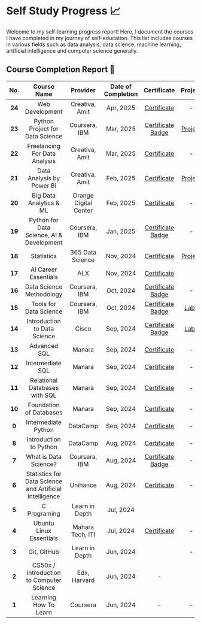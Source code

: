 # Self Study Progress 📈
Welcome to my self-learning progress report! Here, I document the courses I have completed in my journey of self-education. This list includes courses in various fields such as data analysis, data science, machine learning, artificial intelligence and computer science generally.


## Course Completion Report 📝

| **No.** | **Course Name**                                         | **Provider**     | **Date of Completion** | **Certificate**                                                                                                                                                            | **Project**                                                                        |
|:---------:|:---------------------------------------------------------:|:------------------:|:------------------------:|:----------------------------------------------------------------------------------------------------------------------------------------------------------------------------:|:------------------------------------------------------------------------------------:|
| **24**  | Web Development                                              | Creativa, Amit | Apr, 2025             | [Certificate](Certificates/web_development_certificate.pdf)                                                                                                                     | - |
| **23**  | Python Project for Data Science   |   Coursera, IBM   | Mar, 2025              | [Certificate](Certificates/Python_Project_for_Data_Science_Certificate.pdf) [Badge](https://www.credly.com/badges/49927b37-5c10-4ae9-8d78-7797e78b9fe7/public_url)               |                                          [Project](https://github.com/mahmoudkoutait/Python_Project_for_Data_Science.git)                                        |
| **22**  | Freelancing For Data Analysis               | Creativa, Amit     | Mar, 2025              | [Certificate](Certificates/Freelancing_For_Data_Analysis_Certificate.pdf)                |                                          -                                       |
| **21**  | Data Analysis by Power Bi               | Creativa, Amit     | Feb, 2025              | [Certificate](Certificates/Data_Analysis_Certificate.pdf)                |                                          [Project](https://github.com/mahmoudkoutait/DA_Dashboards/tree/main/Power_BI/Product_Sales)                                        |
| **20**  | Big Data Analytics & ML               | Orange Digital Center     | Feb, 2025              | [Certificate](Certificates/Big_Data_Analytic_Certificate.pdf)                |                                          -                                         |
| **19**  | Python for Data Science, AI & Development               | Coursera, IBM    | Jan, 2025              | [Certificate](Certificates/python_for_data_science_certificate.pdf) [Badge](https://www.credly.com/badges/ae0eacd0-ca20-4e7c-b9e1-83cdcc2e3969/public_url)                 |                                          -                                         |
| **18**  | Statistics                                              | 365 Data Science | Nov, 2024              | [Certificate](Certificates/statistics_certificate.pdf)                                                                                                                     | [Project](https://github.com/mahmoudkoutait/Excel/tree/main/365_Statistics_Course) |
| **17**  | AI Career Essentials                                    | ALX              | Nov, 2024              | [Certificate](Certificates/AICE_ALX_Certificate.pdf)                                                                                                                       |                                                                                    |
| **16**  | Data Science Methodology                                | Coursera, IBM    | Oct, 2024              | [Certificate](Certificates/Data_Science_Methodology_Certificate.pdf) [Badge](https://www.credly.com/badges/6dafe81f-b1d8-4ccb-ab43-dd4fcaea27a8/public_url)                | -                                                                                  |
| **15**  | Tools for Data Science                                  | Coursera, IBM    | Oct, 2024              | [Certificate](Certificates/Tools_for_Data_Science_Certificate.pdf) [Badge](https://www.credly.com/badges/5ec02987-f2e0-48ac-a476-3ef430492969/public_url)                  | [Labs](https://github.com/mahmoudkoutait/IBM_Data-Science.git)                     |
| **14**  | Introduction to Data Science                            | Cisco            | Sep, 2024              | [Certificate](Certificates/Introduction_to_Data_Science_Badge20240927-7-alc552.pdf) [Badge](https://www.credly.com/badges/61edb1e9-d1ae-4aa1-817e-a806fd56b0e5/public_url) | [Labs](https://github.com/mahmoudkoutait/intro_to_data_science_labs.git)           |
| **13**  | Advanced SQL                                            | Manara           | Sep, 2024              | [Certificate](Certificates/Advanced_SQL_Certificate.pdf)                                                                                                                   | -                                                                                  |
| **12**  | Intermediate SQL                                        | Manara           | Sep, 2024              | [Certificate](Certificates/Intermediate_sql_certificate.pdf)                                                                                                               | -                                                                                  |
| **11**  | Relational Databases with SQL                           | Manara           | Sep, 2024              | [Certificate](Certificates/Relational_databases_with_sql_certificate.pdf)                                                                                                  | -                                                                                  |
| **10**  | Foundation of Databases                                 | Manara           | Sep, 2024              | [Certificate](Certificates/Foundation_of_databases_certificate.pdf)                                                                                                        | -                                                                                  |
| **9**   | Intermediate Python                                     | DataCamp         | Sep, 2024              | [Certificate](Certificates/intermediate_python_certificate.pdf)                                                                                                            | -                                                                                  |
| **8**   | Introduction to Python                                  | DataCamp         | Aug, 2024              | [Certificate](Certificates/introduction_to_python_certificate.pdf)                                                                                                         | -                                                                                  |
| **7**   | What is Data Science?                                   | Coursera, IBM    | Aug, 2024              | [Certificate](Certificates/What_is_Data_Science_Certifiate.pdf) [Badge](https://www.credly.com/badges/e9e49b86-34b5-4a38-8318-90add3250c7a/public_url)                     | -                                                                                  |
| **6**   | Statistics for Data Science and Artificial Intelligence | Unihance         | Aug, 2024              | [Certificate](Certificates/statistics_for_data_science_certificate_en.pdf)                                                                                                 | -                                                                                  |
| **5**   | C Programing                                            | Learn in Depth   | Jul, 2024              |                                                                                                                                                                            |                                                                                    |
| **4**   | Ubuntu Linux Essentials                                 | Mahara Tech, ITI | Jul, 2024              | [Certificate](Certificates/mlang_enCourse_Certificate_Enmlangmlang_ar___mlang.pdf)                                                                                         | -                                                                                  |
| **3**   | Git, GitHub                                             | Learn in Depth   | Jun, 2024              |                                                                                                                                                                            | -                                                                                  |
| **2**   | CS50x / Introduction to Computer Science                | Edx, Harvard     | Jun, 2024              | -                                                                                                                                                                          |                                                                                    |
| **1**   | Learning How To Learn                                   | Coursera         | Jun, 2024              | -                                                                                                                                                                          | -                                                                                  |

